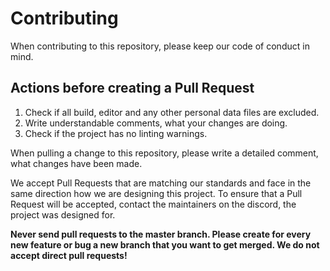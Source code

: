# Contributing

When contributing to this repository, please keep our code of conduct in mind.


## Actions before creating a Pull Request

1. Check if all build, editor and any other personal data files are excluded.
2. Write understandable comments, what your changes are doing.
3. Check if the project has no linting warnings.

When pulling a change to this repository, please write a detailed comment, what changes have been made. 

We accept Pull Requests that are matching our standards and face in the same direction how we are designing this project.
To ensure that a Pull Request will be accepted, contact the maintainers on the discord, the project was designed for.

**Never send pull requests to the master branch. Please create for every new feature or bug a new branch that you want to get merged. We do not accept direct pull requests!**
